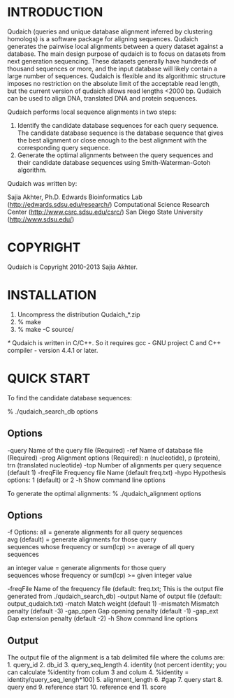 INTRODUCTION
============

Qudaich (queries and unique database alignment inferred by clustering homologs) is a software package for aligning sequences. Qudaich generates the pairwise local alignments between a query dataset against a database. The main design purpose of qudaich is to focus on datasets from next generation sequencing. These datasets generally have hundreds of thousand sequences or more, and the input database will likely contain a large number of sequences. Qudaich is flexible and its algorithmic structure imposes no restriction on the absolute limit of the acceptable read length, but the current version of qudaich allows read lengths &lt;2000 bp. Qudaich can be used to align DNA, translated DNA and protein sequences.

Qudaich performs local sequence alignments in two steps:

1.  Identify the candidate database sequences for each query sequence. The candidate database sequence is the database sequence that gives the best alignment or close enough to the best alignment with the corresponding query sequence.
2.  Generate the optimal alignments between the query sequences and their candidate database sequences using Smith-Waterman-Gotoh algorithm.

Qudaich was written by:

Sajia Akhter, Ph.D. Edwards Bioinformatics Lab (<http://edwards.sdsu.edu/research/>) Computational Science Research Center (<http://www.csrc.sdsu.edu/csrc/>) San Diego State University (<http://www.sdsu.edu/>)

COPYRIGHT
=========

Qudaich is Copyright 2010-2013 Sajia Akhter.

INSTALLATION
============

1.  Uncompress the distribution Qudaich\_\*.zip
2.  % make
3.  % make -C source/

*\** Qudaich is written in C/C++. So it requires gcc - GNU project C and C++ compiler - version 4.4.1 or later.

QUICK START
===========

To find the candidate database sequences:

% ./qudaich\_search\_db options

Options
-------

-query Name of the query file (Required) -ref Name of database file (Required) -prog Alignment options (Required): n (nucleotide), p (protein), trn (translated nucleotide) -top Number of alignments per query sequence (default 1) -freqFile Frequency file Name (default freq.txt) -hypo Hypothesis options: 1 (default) or 2 -h Show command line options

To generate the optimal alignments: % ./qudaich\_alignment options

Options
-------

-f Options: all = generate alignments for all query sequences  
avg (default) = generate alignments for those query  
sequences whose frequency or sum(lcp) &gt;= average of all query sequences

an integer value = generate alignments for those query  
sequences whose frequency or sum(lcp) &gt;= given integer value

-freqFile Name of the frequency file (default: freq.txt; This is the output file generated from ./qudaich\_search\_db) -output Name of output file (default: output\_qudaich.txt) -match Match weight (default 1) -mismatch Mismatch penalty (default -3) -gap\_open Gap opening penalty (default -1) -gap\_ext Gap extension penalty (default -2) -h Show command line options

Output
------

The output file of the alignment is a tab delimited file where the colums are: 1. query\_id 2. db\_id 3. query\_seq\_length 4. identity (not percent identity; you can calculate %identity from colum 3 and colum 4. %identity = identity/query\_seq\_lengh\*100) 5. alignment\_length 6. \#gap 7. query start 8. query end 9. reference start 10. reference end 11. score
